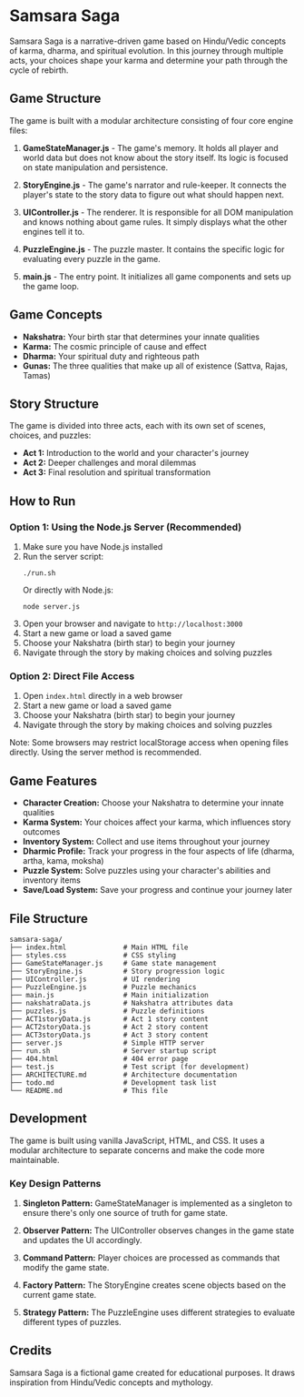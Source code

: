 # Samsara Saga

Samsara Saga is a narrative-driven game based on Hindu/Vedic concepts of karma, dharma, and spiritual evolution. In this journey through multiple acts, your choices shape your karma and determine your path through the cycle of rebirth.

## Game Structure

The game is built with a modular architecture consisting of four core engine files:

1. **GameStateManager.js** - The game's memory. It holds all player and world data but does not know about the story itself. Its logic is focused on state manipulation and persistence.

2. **StoryEngine.js** - The game's narrator and rule-keeper. It connects the player's state to the story data to figure out what should happen next.

3. **UIController.js** - The renderer. It is responsible for all DOM manipulation and knows nothing about game rules. It simply displays what the other engines tell it to.

4. **PuzzleEngine.js** - The puzzle master. It contains the specific logic for evaluating every puzzle in the game.

5. **main.js** - The entry point. It initializes all game components and sets up the game loop.

## Game Concepts

- **Nakshatra:** Your birth star that determines your innate qualities
- **Karma:** The cosmic principle of cause and effect
- **Dharma:** Your spiritual duty and righteous path
- **Gunas:** The three qualities that make up all of existence (Sattva, Rajas, Tamas)

## Story Structure

The game is divided into three acts, each with its own set of scenes, choices, and puzzles:

- **Act 1:** Introduction to the world and your character's journey
- **Act 2:** Deeper challenges and moral dilemmas
- **Act 3:** Final resolution and spiritual transformation

## How to Run

### Option 1: Using the Node.js Server (Recommended)

1. Make sure you have Node.js installed
2. Run the server script:
   ```
   ./run.sh
   ```
   Or directly with Node.js:
   ```
   node server.js
   ```
3. Open your browser and navigate to `http://localhost:3000`
4. Start a new game or load a saved game
5. Choose your Nakshatra (birth star) to begin your journey
6. Navigate through the story by making choices and solving puzzles

### Option 2: Direct File Access

1. Open `index.html` directly in a web browser
2. Start a new game or load a saved game
3. Choose your Nakshatra (birth star) to begin your journey
4. Navigate through the story by making choices and solving puzzles

Note: Some browsers may restrict localStorage access when opening files directly. Using the server method is recommended.

## Game Features

- **Character Creation:** Choose your Nakshatra to determine your innate qualities
- **Karma System:** Your choices affect your karma, which influences story outcomes
- **Inventory System:** Collect and use items throughout your journey
- **Dharmic Profile:** Track your progress in the four aspects of life (dharma, artha, kama, moksha)
- **Puzzle System:** Solve puzzles using your character's abilities and inventory items
- **Save/Load System:** Save your progress and continue your journey later

## File Structure

```
samsara-saga/
├── index.html              # Main HTML file
├── styles.css              # CSS styling
├── GameStateManager.js     # Game state management
├── StoryEngine.js          # Story progression logic
├── UIController.js         # UI rendering
├── PuzzleEngine.js         # Puzzle mechanics
├── main.js                 # Main initialization
├── nakshatraData.js        # Nakshatra attributes data
├── puzzles.js              # Puzzle definitions
├── ACT1storyData.js        # Act 1 story content
├── ACT2storyData.js        # Act 2 story content
├── ACT3storyData.js        # Act 3 story content
├── server.js               # Simple HTTP server
├── run.sh                  # Server startup script
├── 404.html                # 404 error page
├── test.js                 # Test script (for development)
├── ARCHITECTURE.md         # Architecture documentation
├── todo.md                 # Development task list
└── README.md               # This file
```

## Development

The game is built using vanilla JavaScript, HTML, and CSS. It uses a modular architecture to separate concerns and make the code more maintainable.

### Key Design Patterns

1. **Singleton Pattern:** GameStateManager is implemented as a singleton to ensure there's only one source of truth for game state.

2. **Observer Pattern:** The UIController observes changes in the game state and updates the UI accordingly.

3. **Command Pattern:** Player choices are processed as commands that modify the game state.

4. **Factory Pattern:** The StoryEngine creates scene objects based on the current game state.

5. **Strategy Pattern:** The PuzzleEngine uses different strategies to evaluate different types of puzzles.

## Credits

Samsara Saga is a fictional game created for educational purposes. It draws inspiration from Hindu/Vedic concepts and mythology.